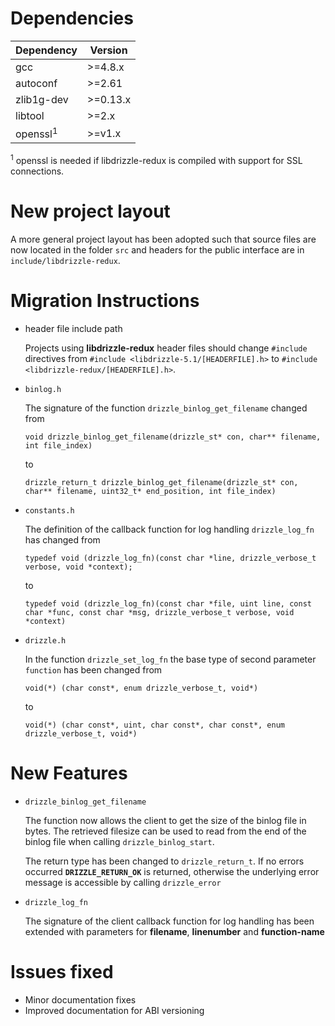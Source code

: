 Dependencies
============

Dependency | Version
-----------|---------
gcc        | >=4.8.x
autoconf   | >=2.61
zlib1g-dev | >=0.13.x
libtool    | >=2.x
openssl<sup>1</sup> | >=v1.x

<sup>1</sup> openssl is needed if libdrizzle-redux is compiled with support for
SSL connections.

New project layout
==================

A more general project layout has been adopted such that source files are now
located in the folder `src` and headers for the public interface are in `include/libdrizzle-redux`.

Migration Instructions
======================

- header file include path

    Projects using **libdrizzle-redux** header files should change `#include`
    directives from `#include <libdrizzle-5.1/[HEADERFILE].h>` to
    `#include <libdrizzle-redux/[HEADERFILE].h>`.

- `binlog.h`

    The signature of the function `drizzle_binlog_get_filename` changed from

    `void drizzle_binlog_get_filename(drizzle_st* con, char** filename, int file_index)`

    to

    `drizzle_return_t drizzle_binlog_get_filename(drizzle_st* con, char** filename,
    uint32_t* end_position, int file_index)`

- `constants.h`

    The definition of the callback function for log handling `drizzle_log_fn`
    has changed from

    `typedef void (drizzle_log_fn)(const char *line, drizzle_verbose_t verbose,
    void *context);`

    to

    `typedef void (drizzle_log_fn)(const char *file, uint line, const char *func,
    const char *msg, drizzle_verbose_t verbose, void *context)`

- `drizzle.h`

    In the function `drizzle_set_log_fn` the base type of second parameter `function`
    has been changed from

    `void(*) (char const*, enum drizzle_verbose_t, void*)`

    to

    `void(*) (char const*, uint, char const*, char const*, enum drizzle_verbose_t, void*)`

New Features
============

- `drizzle_binlog_get_filename`

    The function now allows the client to get the size of the binlog file in bytes.
    The retrieved filesize can be used to read from the end of the binlog file when
    calling `drizzle_binlog_start`.

    The return type has been changed to `drizzle_return_t`. If no errors occurred
    **`DRIZZLE_RETURN_OK`** is returned, otherwise the underlying error message
    is accessible by calling `drizzle_error`

- `drizzle_log_fn`

    The signature of the client callback function for log handling has been
    extended with parameters for **filename**, **linenumber** and **function-name**

Issues fixed
============

- Minor documentation fixes
- Improved documentation for ABI versioning
